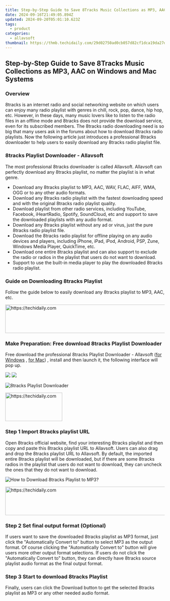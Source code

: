 ```yaml
---
title: Step-by-Step Guide to Save 8Tracks Music Collections as MP3, AAC on Windows and Mac Systems
date: 2024-09-16T21:49:05.894Z
updated: 2024-09-20T05:01:10.623Z
tags:
  - product
categories:
  - allavsoft
thumbnail: https://thmb.techidaily.com/29d02750ad0cb057d82cf1dca19da27d5429074e0ee73dae3abc4f97673bc3bc.jpg
---
```


## Step-by-Step Guide to Save 8Tracks Music Collections as MP3, AAC on Windows and Mac Systems

### Overview

8tracks is an internet radio and social networking website on which users can enjoy many radio playlist with genres in chill, rock, pop, dance, hip hop, etc. However, in these days, many music lovers like to listen to the radio files in an offline mode and 8tracks does not provide the download service, even for its subscribed members. The 8tracks radio downloading need is so big that many users ask in the forums about how to download 8tracks radio playlists. Now the following article just introduces a professional 8tracks downloader to help users to easily download any 8tracks radio playlist file.

### 8tracks Playlist Downloader - Allavsoft

The most professional 8tracks downloader is called Allavsoft. Allavsoft can perfectly download any 8tracks playlist, no matter the playlist is in what genre.

* Download any 8tracks playlist to MP3, AAC, WAV, FLAC, AIFF, WMA, OGG or to any other audio formats.
* Download any 8tracks radio playlist with the fastest downloading speed and with the original 8tracks radio playlist quality.
* Download playlist from other radio services, including YouTube, Facebook, iHeartRadio, Spotify, SoundCloud, etc and support to save the downloaded playlists with any audio format.
* Download any 8tracks playlist without any ad or virus, just the pure 8tracks radio playlist file.
* Download the 8tracks radio playlist for offline playing on any audio devices and players, including iPhone, iPad, iPod, Android, PSP, Zune, Windows Media Player, QuickTime, etc.
* Download one entire 8tracks playlist and can also support to exclude the radio or radios in the playlist that users do not want to download.
* Support to use the built-in media player to play the downloaded 8tracks radio playlist.

### Guide on Downloading 8tracks Playlist

Follow the guide below to easily download any 8tracks playlist to MP3, AAC, etc.

<!-- affiliate ads begin -->
<a href="https://appsumo.8odi.net/c/5597632/2068433/7443" target="_top" id="2068433">
  <img src="//a.impactradius-go.com/display-ad/7443-2068433" border="0" alt="https://techidaily.com" width="728" height="90"/>
</a>
<img height="0" width="0" src="https://appsumo.8odi.net/i/5597632/2068433/7443" style="position:absolute;visibility:hidden;" border="0" />
<!-- affiliate ads end -->

### Make Preparation: Free download 8tracks Playlist Downloader

Free download the professional 8tracks Playlist Downloader - Allavsoft ([for Windows](https://tools.techidaily.com/allavsoft/products/) , [for Mac](https://tools.techidaily.com/allavsoft/products/)) , install and then launch it, the following interface will pop up.

[![](https://www.allavsoft.com/how-to/../images/how-to/free-download-win.jpg)](https://tools.techidaily.com/allavsoft/products/) [![](https://www.allavsoft.com/how-to/../images/how-to/free-download-mac.jpg)](https://tools.techidaily.com/allavsoft/products/)

![8tracks Playlist Downloader](https://www.allavsoft.com/how-to/../images/allavsoft/screen-shot-600.jpg)

<!-- affiliate ads begin -->
<a href="https://aligracehair.sjv.io/c/5597632/2135397/19272" target="_top" id="2135397">
  <img src="//a.impactradius-go.com/display-ad/19272-2135397" border="0" alt="https://techidaily.com" width="180" height="90"/>
</a>
<img height="0" width="0" src="https://aligracehair.sjv.io/i/5597632/2135397/19272" style="position:absolute;visibility:hidden;" border="0" />
<!-- affiliate ads end -->

### Step 1 Import 8tracks playlist URL

Open 8tracks official website, find your interesting 8tracks playlist and then copy and paste this 8tracks playlist URL to Allavsoft. Users can also drag and drop the 8tracks playlist URL to Allavsoft. By default, the imported entire 8tracks playlist will be downloaded, but if there are some 8tracks radios in the playlist that users do not want to download, they can uncheck the ones that they do not want to download.

![How to Download 8tracks Playlist to MP3?](https://www.allavsoft.com/how-to/../images/how-to/download-rtmp-video/download-rtmp-video.jpg)

<!-- affiliate ads begin -->
<a href="https://ephamedtechinc.pxf.io/c/5597632/2136618/26400" target="_top" id="2136618">
  <img src="//a.impactradius-go.com/display-ad/26400-2136618" border="0" alt="https://techidaily.com" width="728" height="90"/>
</a>
<img height="0" width="0" src="https://ephamedtechinc.pxf.io/i/5597632/2136618/26400" style="position:absolute;visibility:hidden;" border="0" />
<!-- affiliate ads end -->

### Step 2 Set final output format (Optional)

If users want to save the downloaded 8tracks playlist as MP3 format, just click the "Automatically Convert to" button to select MP3 as the output format. Of course clicking the "Automatically Convert to" button will give users more other output format selections. If users do not click the "Automatically Convert to" button, they can directly have 8tracks source playlist audio format as the final output format.

### Step 3 Start to download 8tracks Playlist

Finally, users can click the Download button to get the selected 8tracks playlist as MP3 or any other needed audio format.

<ins class="adsbygoogle"
     style="display:block"
     data-ad-format="autorelaxed"
     data-ad-client="ca-pub-7571918770474297"
     data-ad-slot="1223367746"></ins>

<ins class="adsbygoogle"
     style="display:block"
     data-ad-client="ca-pub-7571918770474297"
     data-ad-slot="8358498916"
     data-ad-format="auto"
     data-full-width-responsive="true"></ins>
